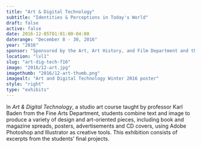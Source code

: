 ```yaml
---
title: "Art & Digital Technology"
subtitle: "Identities & Perceptions in Today's World"
draft: false
active: false
date: 2016-12-05T01:01:00-04:00
daterange: "December 8 - 30, 2016"
year: "2016"
sponsor: "Sponsored by the Art, Art History, and Film Department and the Boston College Libraries"
location: "lvl1"
slug: "art-dig-tech-f16"
image: "2016/12-art.jpg"
imagethumb: "2016/12-art-thumb.png"
imagealt: "Art and Digital Technology Winter 2016 poster"
style: "right"
type: "exhibits"
---
```


In <em>Art & Digital Technology</em>, a studio art course taught by professor Karl Baden from the Fine Arts Department, students combine text and image to produce a variety of design and art-oriented pieces, including book and magazine spreads, posters, advertisements and CD covers, using Adobe Photoshop and Illustrator as creative tools. This exhibition consists of excerpts from the students' final projects.

